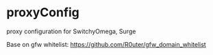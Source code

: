 # proxyConfig
proxy configuration for SwitchyOmega, Surge

Base on gfw whitelist:
https://github.com/R0uter/gfw_domain_whitelist
